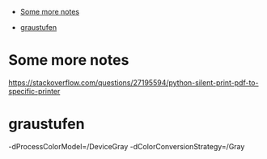 <!--TOC-->

- [Some more notes](#some-more-notes)
- [graustufen](#graustufen)

<!--TOC-->

# Some more notes 

https://stackoverflow.com/questions/27195594/python-silent-print-pdf-to-specific-printer

# graustufen

-dProcessColorModel=/DeviceGray -dColorConversionStrategy=/Gray
